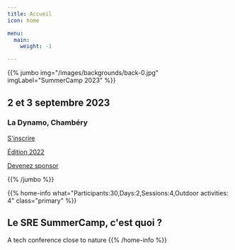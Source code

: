 ```yaml
---
title: Accueil
icon: home

menu:
  main:
    weight: -1

---
```

{{% jumbo img="/images/backgrounds/back-0.jpg" imgLabel="SummerCamp 2023" %}}

## 2 et 3 septembre 2023
### La Dynamo, Chambéry

<a class="btn primary btn-lg" style="margin-top: 1em;" href="https://sre-france.assoconnect.com/collect/description/319149-e-sre-france-summercamp-2023" target="_blank">S'inscrire</a>

<a class="btn primary btn-lg" style="margin-top: 1em;" href="https://sre-summercamp.github.io/" target="_blank">Édition 2022</a>

<a class="btn primary btn-lg" style="margin-top: 1em;" href="/summercamp-2023-deck.pdf" target="_blank">Devenez sponsor</a>

{{% /jumbo %}}

{{% home-info what="Participants:30,Days:2,Sessions:4,Outdoor activities: 4" class="primary" %}}
## Le SRE SummerCamp, c'est quoi ?

A tech conference close to nature
{{% /home-info %}}
